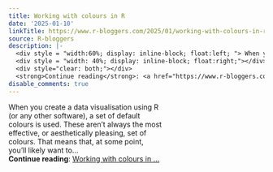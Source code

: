 ```yaml
---
title: Working with colours in R
date: '2025-01-10'
linkTitle: https://www.r-bloggers.com/2025/01/working-with-colours-in-r/
source: R-bloggers
description: |-
  <div style = "width:60%; display: inline-block; float:left; "> When you create a data visualisation using R (or any other software), a set of default colours is used. These aren’t always the most effective, or aesthetically pleasing, set of colours. That means that, at some point, you’ll likely want to...</div>
  <div style = "width: 40%; display: inline-block; float:right;"></div>
  <div style="clear: both;"></div>
  <strong>Continue reading</strong>: <a href="https://www.r-bloggers.com/2025/01/working-with-colours-in-r/">Working with colours in ...
disable_comments: true
---
```

<div style = "width:60%; display: inline-block; float:left; "> When you create a data visualisation using R (or any other software), a set of default colours is used. These aren’t always the most effective, or aesthetically pleasing, set of colours. That means that, at some point, you’ll likely want to...</div>
<div style = "width: 40%; display: inline-block; float:right;"></div>
<div style="clear: both;"></div>
<strong>Continue reading</strong>: <a href="https://www.r-bloggers.com/2025/01/working-with-colours-in-r/">Working with colours in ...